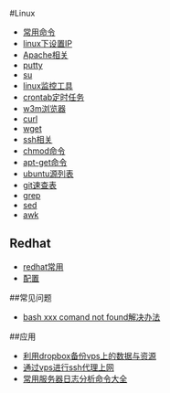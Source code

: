 ﻿#Linux

- [常用命令](linux-common.md)
- [linux下设置IP](ip.md)
- [Apache相关](apache.md)
- [putty](putty.md)
- [su](su.md)
- [linux监控工具](monitoring.md)
- [crontab定时任务](crontab.md)
- [w3m浏览器](w3m.md)
- [curl](curl.md)
- [wget](wget.md)
- [ssh相关](ssh.md)
- [chmod命令](chmod.md)
- [apt-get命令](apt-get.md)
- [ubuntu源列表](ubuntu-source.md)
- [git速查表](git.md)
- [grep](grep.md)
- [sed](sed.md)
- [awk](awk.md)

## Redhat
- [redhat常用](redhat/redhat-common.md)
- [配置](redhat/redhat-config.md)

##常见问题

- [bash xxx comand not found解决办法](command-not-found.md)



##应用

- [利用dropbox备份vps上的数据与资源](dropbox-vps-backup.md)
- [通过vps进行ssh代理上网](vps-proxy.md)
- [常用服务器日志分析命令大全](linux-log-analyze.md)

